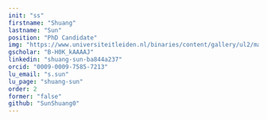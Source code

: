 ```yaml
---
init: "ss"
firstname: "Shuang"
lastname: "Sun"
position: "PhD Candidate"
img: "https://www.universiteitleiden.nl/binaries/content/gallery/ul2/main-images/science/instituten/liacs_2025/shuang-sun.jpg/shuang-sun.jpg/d200x250"
gscholar: "B-H0K_kAAAAJ"
linkedin: "shuang-sun-ba844a237"
orcid: "0009-0009-7585-7213"
lu_email: "s.sun"
lu_page: "shuang-sun"
order: 2
former: "false"
github: "SunShuang0"
---
```


